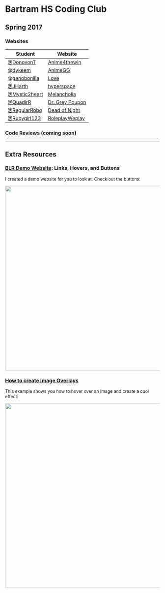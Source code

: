 # Bartram HS Coding Club

## Spring 2017

### Websites

| Student | Website |
| ------------- | ------------- |
| [@DonovonT](https://www.github.com/DonovonT)  | [Anime4thewin](https://donovont.github.io/Anime4thewin/)  |
| [@dykeem](https://www.github.com/dykeem) | [AnimeGG](https://dykeem.github.io/AnimeGG/) |
| [@genobonilla](https://www.github.com/genobonilla) | [Love](https://genobonilla.github.io/tmlsw) |
| [@JHarth](https://www.github.com/JHarth) | [hyperspace](https://jharth.github.io/hyperspace/) |
| [@Mystic2heart](https://www.github.com/Mystic2heart) | [Melancholia](https://mystic2heart.github.io/asilaj/) |
| [@QuadirR](https://www.github.com/QuadirR) | [Dr. Grey Poupon](https://quadirr.github.io/Dr.-Grey-Poupon/) |
| [@RegularRobo](https://www.github.com/regularrobo) | [Dead of Night](https://regularrobo.github.io/dead-of-night/) |
| [@Rubygirl123](https://www.github.com/Rubygirl123) | [RoleplayWeplay](https://rubygirl123.github.io/RoleplayWeplay/) |

### Code Reviews (coming soon)

---

## Extra Resources

### [BLR Demo Website](https://codepen.io/billimarie/project/editor/ZOyyoV): Links, Hovers, and Buttons

I created a demo website for you to look at. Check out the buttons:

<p align="center" style="text-align: center">
<a href="https://codepen.io/billimarie/project/editor/ZOyyoV"><img src="https://cloud.githubusercontent.com/assets/6895471/25977463/cb8e2fdc-3689-11e7-9a29-6f8662776103.gif" width="600px" /></a>
</p>

### [How to create Image Overlays](https://www.w3schools.com/howto/howto_css_image_overlay.asp)

This example shows you how to hover over an image and create a cool effect:

<p align="center">
<a href="https://www.w3schools.com/howto/howto_css_image_overlay.asp"><img src="https://cloud.githubusercontent.com/assets/6895471/25972939/01da24c0-3670-11e7-9313-f1e046a0abe4.gif" width="600px" /></a>
</p>

